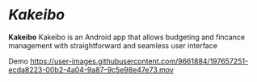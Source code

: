 # *Kakeibo*

**Kakeibo** Kakeibo is an Android app that allows budgeting and fincance management with straightforward and seamless user interface

Demo
https://user-images.githubusercontent.com/9661884/197657251-ecda8223-00b2-4a04-9a87-9c5e98e47e73.mov
